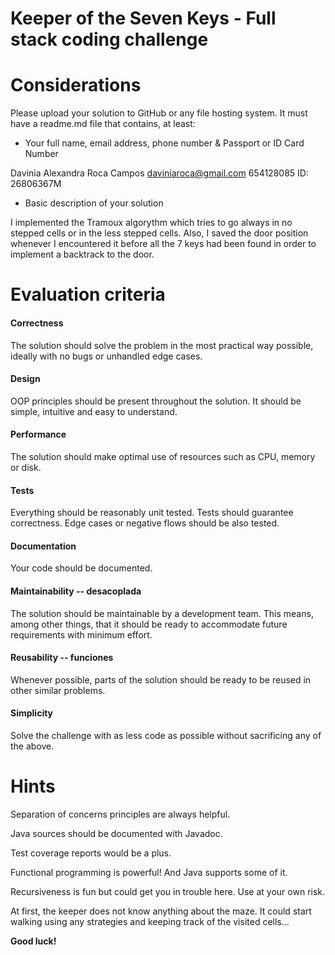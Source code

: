 # Keeper of the Seven Keys - Full stack coding challenge

# Considerations

Please upload your solution to GitHub or any file hosting system. It must have a readme.md file  that contains, at least:

* Your full name, email address, phone number & Passport or ID Card Number

Davinia Alexandra Roca Campos
daviniaroca@gmail.com
654128085
ID: 26806367M

* Basic description of your solution

I implemented the Tramoux algorythm which tries to go always in no stepped cells or in the less stepped cells.
Also, I saved the door position whenever I encountered it before all the 7 keys had been found in order to implement a
backtrack to the door.



# Evaluation criteria

#### Correctness 
The solution should solve the problem in the most practical way possible, ideally with no bugs or unhandled edge cases.

#### Design
OOP principles should be present throughout the solution. It should be simple, intuitive and easy to understand.

#### Performance
The solution should make optimal use of resources such as CPU, memory or disk.


#### Tests
Everything should be reasonably unit tested. Tests should guarantee correctness. Edge cases or negative flows should be also tested.
#### Documentation
Your code should be documented.


#### Maintainability -- desacoplada
The solution should be maintainable by a development team. This means, among other things, that it should be ready to accommodate future requirements with minimum effort.
#### Reusability   -- funciones
Whenever possible, parts of the solution should be ready to be reused in other similar problems. 
#### Simplicity
Solve the challenge with as less code as possible without sacrificing any of the above.

# Hints

Separation of concerns principles are always helpful.

Java sources should be documented with Javadoc. 

Test coverage reports would be a plus.

Functional programming is powerful! And Java supports some of it.

Recursiveness is fun but could get you in trouble here. Use at your own risk.

At first, the keeper does not know anything about the maze. It could start walking using any strategies and keeping track of the visited cells...

**Good luck!**
